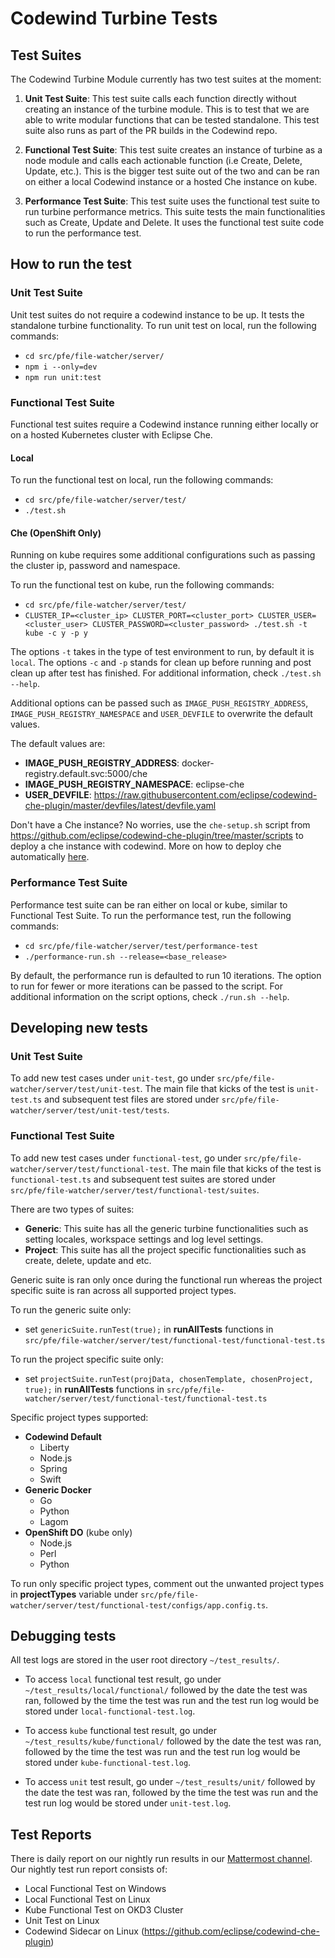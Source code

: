 # Codewind Turbine Tests

## Test Suites

The Codewind Turbine Module currently has two test suites at the moment:
1. **Unit Test Suite**: This test suite calls each function directly without creating an instance of the turbine module. This is to test that we are able to write modular functions that can be tested standalone. This test suite also runs as part of the PR builds in the Codewind repo.

2. **Functional Test Suite**: This test suite creates an instance of turbine as a node module and calls each actionable function (i.e Create, Delete, Update, etc.). This is the bigger test suite out of the two and can be ran on either a local Codewind instance or a hosted Che instance on kube.

3. **Performance Test Suite**: This test suite uses the functional test suite to run turbine performance metrics. This suite tests the main functionalities such as Create, Update and Delete. It uses the functional test suite code to run the performance test.

## How to run the test

### Unit Test Suite

Unit test suites do not require a codewind instance to be up. It tests the standalone turbine functionality. To run unit test on local, run the following commands:
- `cd src/pfe/file-watcher/server/`
- `npm i --only=dev`
- `npm run unit:test`

### Functional Test Suite

Functional test suites require a Codewind instance running either locally or on a hosted Kubernetes cluster with Eclipse Che.

#### Local

To run the functional test on local, run the following commands:
- `cd src/pfe/file-watcher/server/test/`
- `./test.sh`

#### Che (OpenShift Only)

Running on kube requires some additional configurations such as passing the cluster ip, password and namespace.

To run the functional test on kube, run the following commands:
- `cd src/pfe/file-watcher/server/test/`
- `CLUSTER_IP=<cluster_ip> CLUSTER_PORT=<cluster_port> CLUSTER_USER=<cluster_user> CLUSTER_PASSWORD=<cluster_password> ./test.sh -t kube -c y -p y`

The options `-t` takes in the type of test environment to run, by default it is `local`. The options `-c` and `-p` stands for clean up before running and post clean up after test has finished. For additional information, check `./test.sh --help`.

Additional options can be passed such as `IMAGE_PUSH_REGISTRY_ADDRESS`, `IMAGE_PUSH_REGISTRY_NAMESPACE` and `USER_DEVFILE` to overwrite the default values. 

The default values are:
- **IMAGE_PUSH_REGISTRY_ADDRESS**: docker-registry.default.svc:5000/che
- **IMAGE_PUSH_REGISTRY_NAMESPACE**: eclipse-che
- **USER_DEVFILE**: https://raw.githubusercontent.com/eclipse/codewind-che-plugin/master/devfiles/latest/devfile.yaml

Don't have a Che instance? No worries, use the `che-setup.sh` script from https://github.com/eclipse/codewind-che-plugin/tree/master/scripts to deploy a che instance with codewind. More on how to deploy che automatically [here](https://github.com/eclipse/codewind-che-plugin/blob/master/scripts/README.md).

### Performance Test Suite

Performance test suite can be ran either on local or kube, similar to Functional Test Suite. To run the performance test, run the following commands:
- `cd src/pfe/file-watcher/server/test/performance-test`
- `./performance-run.sh --release=<base_release>`

By default, the performance run is defaulted to run 10 iterations. The option to run for fewer or more iterations can be passed to the script. For additional information on the script options, check `./run.sh --help`.

## Developing new tests

### Unit Test Suite

To add new test cases under `unit-test`, go under `src/pfe/file-watcher/server/test/unit-test`. The main file that kicks of the test is `unit-test.ts` and subsequent test files are stored under `src/pfe/file-watcher/server/test/unit-test/tests`.

### Functional Test Suite

To add new test cases under `functional-test`, go under `src/pfe/file-watcher/server/test/functional-test`. The main file that kicks of the test is `functional-test.ts` and subsequent test suites are stored under `src/pfe/file-watcher/server/test/functional-test/suites`.

There are two types of suites:
- **Generic**: This suite has all the generic turbine functionalities such as setting locales, workspace settings and log level settings.
- **Project**: This suite has all the project specific functionalities such as create, delete, update and etc.

Generic suite is ran only once during the functional run whereas the project specific suite is ran across all supported project types.

To run the generic suite only:
- set `genericSuite.runTest(true);` in **runAllTests** functions in `src/pfe/file-watcher/server/test/functional-test/functional-test.ts`

To run the project specific suite only:
- set `projectSuite.runTest(projData, chosenTemplate, chosenProject, true);` in **runAllTests** functions in `src/pfe/file-watcher/server/test/functional-test/functional-test.ts`

Specific project types supported:
- **Codewind Default**
  - Liberty
  - Node.js
  - Spring
  - Swift
- **Generic Docker**
  - Go
  - Python
  - Lagom
- **OpenShift DO** (kube only)
  - Node.js
  - Perl
  - Python

To run only specific project types, comment out the unwanted project types in **projectTypes** variable under `src/pfe/file-watcher/server/test/functional-test/configs/app.config.ts`.

## Debugging tests

All test logs are stored in the user root directory `~/test_results/`.

- To access `local` functional test result, go under `~/test_results/local/functional/` followed by the date the test was ran, followed by the time the test was run and the test run log would be stored under `local-functional-test.log`.

- To access `kube` functional test result, go under `~/test_results/kube/functional/` followed by the date the test was ran, followed by the time the test was run and the test run log would be stored under `kube-functional-test.log`.

- To access `unit` test result, go under `~/test_results/unit/` followed by the date the test was ran, followed by the time the test was run and the test run log would be stored under `unit-test.log`.

## Test Reports

There is daily report on our nightly run results in our [Mattermost channel](https://mattermost.eclipse.org/eclipse/channels/codewind-testing). Our nightly test run report consists of:
- Local Functional Test on Windows
- Local Functional Test on Linux
- Kube Functional Test on OKD3 Cluster
- Unit Test on Linux
- Codewind Sidecar on Linux (https://github.com/eclipse/codewind-che-plugin)
